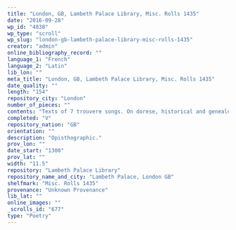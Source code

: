 ```yaml
---
title: "London, GB, Lambeth Palace Library, Misc. Rolls 1435"
date: "2016-09-28"
wp_id: "4838"
wp_type: "scroll"
wp_slug: "london-gb-lambeth-palace-library-misc-rolls-1435"
creator: "admin"
online_bibliography_record: ""
language_1: "French"
language_2: "Latin"
lib_lon: ""
meta_title: "London, GB, Lambeth Palace Library, Misc. Rolls 1435"
date_quality: ""
length: "154"
repository_city: "London"
number_of_pieces: ""
contents: "Texts of 7 trouvere songs. On dorese, historical and genealogical notes in Latin."
completed: "V"
repository_nation: "GB"
orientation: ""
description: "Opisthographic."
prov_lon: ""
date_start: "1300"
prov_lat: ""
width: "11.5"
repository: "Lambeth Palace Library"
repository_name_and_city: "Lambeth Palace, London GB"
shelfmark: "Misc. Rolls 1435"
provenance: "Unknown Provenance"
lib_lat: ""
online_images: ""
_scrolls_id: "677"
type: "Poetry"
---
```



